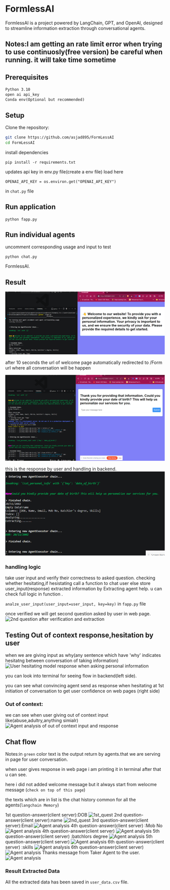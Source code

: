 # FormlessAI

FormlessAI is a project powered by LangChain, GPT, and OpenAI, designed to streamline information extraction through conversational agents.

## Notes:I am getting an rate limit error when trying to use continuosly(free version) be careful when running. it will take time sometime

## Prerequisites

```
Python 3.10
open ai api_key
Conda env(Optional but recommended)
```

## Setup

Clone the repository:

   ```bash
   git clone https://github.com/asjad895/FormLessAI
   cd FormLessAI
   ```

install dependencies

```
pip install -r requirements.txt
```
updates api key in env.py file(create a env file)
load here

```
OPENAI_API_KEY = os.environ.get("OPENAI_API_KEY")
```

in ```chat.py``` file

## Run application

```
python fapp.py
```

## Run individual agents

uncomment corresponding usage and input to test

```
python chat.py
```

FormlessAI.

## Result

![Welcome message by Initiator Agent](./webpage_result/initiatiator.png)

after 10 seconds the url of welcome page automatically redirected to /Form url where all conversation will be happen

![1st question asked by Taker Agent](./webpage_result/1st_q.png)

this is the response by user and handling in backend.
![Handling user response of 1st question](./webpage_result/1st_q_handling_backend.png)

### handling logic

take user input and verify their correctness to asked question.
checking whether hesitating,if hesistating call a function to chat user else store user_input(response)
extracted information by Extracting agent help.
u can check full logic in function  .

```analze_user_input(user_input=user_input, key=key)```
in ```fapp.py``` file

once verified we will get second question asked by user in web page.
![2nd question after verification and extraction](./webpage_result/2nd_q.png)

## Testing Out of context response,hesitation by user

when we are giving input as why(any sentence which have 'why' indicates hesitatng between conversation of taking information)
![User hesitating model response when asking personal information](./webpage_result/hesitating_why.png)

you can look into terminal for seeing flow in backend(left side).

you can see what convincing agent send as response when hesitating at 1st initiation of conversation to get user confidence  on web pages (right side)

### Out of context:

we can see when user giving out of context input like(abuse,adultry,anything simialr)
![Agent analysis of out of context input and response](./webpage_result/2nd_q.png)


## Chat flow
Notes:in ```green``` color text is the output return by agents.that we are serving in page for user conversation.

when user gives response in web page i am printing it in terminal after that u can see.

here i did not added welcome message  but it always start from welocme message (```check on top of this page```)

the texts which are in list is the chat history common for all the agents(```langchain Memory```)

1st question-answer(client server):DOB
![1st_quest](./webpage_result/1st_q_f.png)
2nd question-answer(client server):name
![2nd_quest](./webpage_result/2nd_q_f.png)
3rd question-answer(client server):Email
![Agent analysis](./webpage_result/3rd_q.png)
4th question-answer(client server) :Mob No
![Agent analysis ](./webpage_result/4_q.png)
4th question-answer(client server)
![Agent analysis](./webpage_result/4_q_1.png)
5th question-answer(client server) :batchlors degree
![Agent analysis](./webpage_result/5_q.png)
5th question-answer(client server)
![Agent analysis ](./webpage_result/5_q_1.png)
6th question-answer(client server) :skills
![Agent analysis ](./webpage_result/6_q.png)
6th question-answer(client server)
![Agent analysis ](./webpage_result/6_q_1.png)
Thanks message from Taker Agent to the user.
![Agent analysis ](./webpage_result/final_thanks.png)

### Result Extracted Data

All the extracted data has been saved in ```user_data.csv``` file.